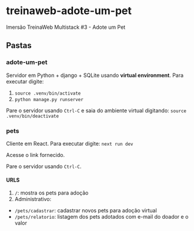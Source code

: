 # treinaweb-adote-um-pet
Imersão TreinaWeb Multistack #3 - Adote um Pet

## Pastas

### adote-um-pet
Servidor em Python + django + SQLite usando **virtual environment**. Para executar digite:
1. `source .venv/bin/activate`
2. `python manage.py runserver`

Pare o servidor usando `Ctrl-C` e saia do ambiente virtual digitando:
`source .venv/bin/deactivate`

### pets
Cliente em React. Para executar digite:
`next run dev`

Acesse o link fornecido.

Pare o servidor usando `Ctrl-C`.

#### URLS

1. `/`: mostra os pets para adoção
2. Administrativo:
  - `/pets/cadastrar`: cadastrar novos pets para adoção virtual
  - `/pets/relatorio`: listagem dos pets adotados com e-mail do doador e o valor
